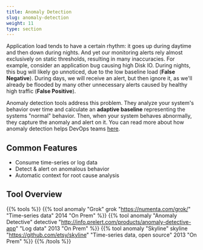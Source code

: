 ```yaml
---
title: Anomaly Detection
slug: anomaly-detection
weight: 11
type: section
---
```


Application load tends to have a certain rhythm: it goes up during daytime and then down during nights. And yet our monitoring alerts rely almost exclusively on static thresholds, resulting in many inaccuracies. For example, consider an application bug causing high Disk IO. During nights, this bug will likely go unnoticed, due to the low baseline load (**False Negative**). During days, we will receive an alert, but then ignore it, as we'll already be flooded by many other unnecessary alerts caused by healthy high traffic (**False Positive**).

Anomaly detection tools address this problem. They analyze your system's behavior over time and calculate an **adaptive baseline** representing the systems "normal" behavior. Then, when your system behaves abnormally, they capture the anomaly and alert on it. You can read more about how anomaly detection helps DevOps teams [here](https://bigpanda.io/blog/a-practical-guide-to-anomaly-detection/23-a-practical-guide-to-anomaly-detection).

## Common Features

* Consume time-series or log data
* Detect & alert on anomalous behavior
* Automatic context for root cause analysis

## Tool Overview

{{% tools %}}
  {{% tool anomaly "Grok" grok "https://numenta.com/grok/" "Time-series data" 2014 "On Prem" %}}
  {{% tool anomaly "Anomaly Detective" detective "http://info.prelert.com/products/anomaly-detective-app" "Log data" 2013 "On Prem" %}}
  {{% tool anomaly "Skyline" skyline "https://github.com/etsy/skyline" "Time-series data, open source" 2013 "On Prem" %}}
{{% /tools %}}
